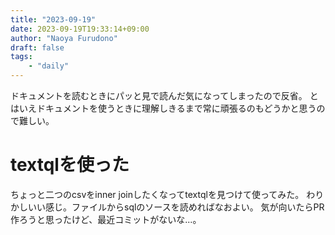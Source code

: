 ```yaml
---
title: "2023-09-19"
date: 2023-09-19T19:33:14+09:00
author: "Naoya Furudono"
draft: false
tags:
    - "daily"
---
```


ドキュメントを読むときにパッと見で読んだ気になってしまったので反省。
とはいえドキュメントを使うときに理解しきるまで常に頑張るのもどうかと思うので難しい。

# textqlを使った

ちょっと二つのcsvをinner joinしたくなってtextqlを見つけて使ってみた。
わりかしいい感じ。ファイルからsqlのソースを読めればなおよい。
気が向いたらPR作ろうと思ったけど、最近コミットがないな...。

